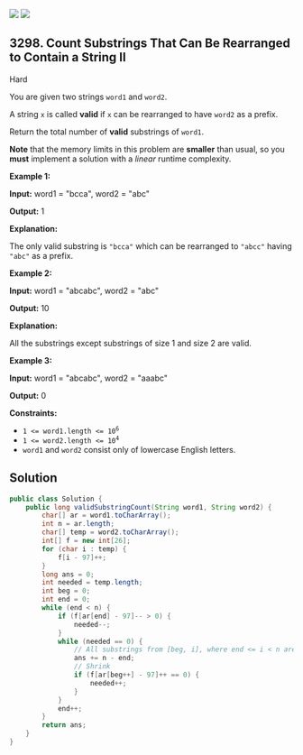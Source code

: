 [![](https://img.shields.io/github/stars/javadev/LeetCode-in-Java?label=Stars&style=flat-square)](https://github.com/javadev/LeetCode-in-Java)
[![](https://img.shields.io/github/forks/javadev/LeetCode-in-Java?label=Fork%20me%20on%20GitHub%20&style=flat-square)](https://github.com/javadev/LeetCode-in-Java/fork)

## 3298\. Count Substrings That Can Be Rearranged to Contain a String II

Hard

You are given two strings `word1` and `word2`.

A string `x` is called **valid** if `x` can be rearranged to have `word2` as a prefix.

Return the total number of **valid** substrings of `word1`.

**Note** that the memory limits in this problem are **smaller** than usual, so you **must** implement a solution with a _linear_ runtime complexity.

**Example 1:**

**Input:** word1 = "bcca", word2 = "abc"

**Output:** 1

**Explanation:**

The only valid substring is `"bcca"` which can be rearranged to `"abcc"` having `"abc"` as a prefix.

**Example 2:**

**Input:** word1 = "abcabc", word2 = "abc"

**Output:** 10

**Explanation:**

All the substrings except substrings of size 1 and size 2 are valid.

**Example 3:**

**Input:** word1 = "abcabc", word2 = "aaabc"

**Output:** 0

**Constraints:**

*   <code>1 <= word1.length <= 10<sup>6</sup></code>
*   <code>1 <= word2.length <= 10<sup>4</sup></code>
*   `word1` and `word2` consist only of lowercase English letters.

## Solution

```java
public class Solution {
    public long validSubstringCount(String word1, String word2) {
        char[] ar = word1.toCharArray();
        int n = ar.length;
        char[] temp = word2.toCharArray();
        int[] f = new int[26];
        for (char i : temp) {
            f[i - 97]++;
        }
        long ans = 0;
        int needed = temp.length;
        int beg = 0;
        int end = 0;
        while (end < n) {
            if (f[ar[end] - 97]-- > 0) {
                needed--;
            }
            while (needed == 0) {
                // All substrings from [beg, i], where end <= i < n are valid
                ans += n - end;
                // Shrink
                if (f[ar[beg++] - 97]++ == 0) {
                    needed++;
                }
            }
            end++;
        }
        return ans;
    }
}
```